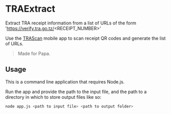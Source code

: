 # TRAExtract

Extract TRA receipt information from a list of URLs of the form 'https://verify.tra.go.tz/<RECEIPT_NUMBER>'

Use the [TRAScan](https://github.com/ImranR98/TRAScan) mobile app to scan receipt QR codes and generate the list of URLs.

> Made for Papa.



## Usage

This is a command line application that requires Node.js.

Run the app and provide the path to the input file, and the path to a directory in which to store output files like so:

```bash
node app.js <path to input file> <path to output folder>
```
